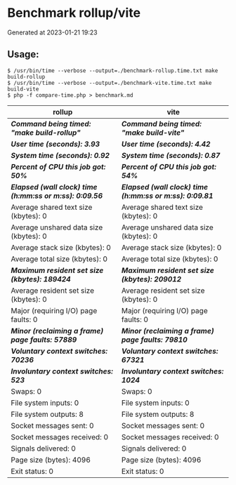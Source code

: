 # Benchmark rollup/vite

Generated at 2023-01-21 19:23

## Usage:

```shell
$ /usr/bin/time --verbose --output=./benchmark-rollup.time.txt make build-rollup
$ /usr/bin/time --verbose --output=./benchmark-vite.time.txt make build-vite
$ php -f compare-time.php > benchmark.md
```

| rollup                                                     | vite                                                       |
|------------------------------------------------------------|------------------------------------------------------------|
| ***Command being timed: "make build-rollup"***             | ***Command being timed: "make build-vite"***               |
| ***User time (seconds): 3.93***                            | ***User time (seconds): 4.42***                            |
| ***System time (seconds): 0.92***                          | ***System time (seconds): 0.87***                          |
| ***Percent of CPU this job got: 50%***                     | ***Percent of CPU this job got: 54%***                     |
| ***Elapsed (wall clock) time (h:mm:ss or m:ss): 0:09.56*** | ***Elapsed (wall clock) time (h:mm:ss or m:ss): 0:09.81*** |
| Average shared text size (kbytes): 0                       | Average shared text size (kbytes): 0                       |
| Average unshared data size (kbytes): 0                     | Average unshared data size (kbytes): 0                     |
| Average stack size (kbytes): 0                             | Average stack size (kbytes): 0                             |
| Average total size (kbytes): 0                             | Average total size (kbytes): 0                             |
| ***Maximum resident set size (kbytes): 189424***           | ***Maximum resident set size (kbytes): 209012***           |
| Average resident set size (kbytes): 0                      | Average resident set size (kbytes): 0                      |
| Major (requiring I/O) page faults: 0                       | Major (requiring I/O) page faults: 0                       |
| ***Minor (reclaiming a frame) page faults: 57889***        | ***Minor (reclaiming a frame) page faults: 79810***        |
| ***Voluntary context switches: 70236***                    | ***Voluntary context switches: 67321***                    |
| ***Involuntary context switches: 523***                    | ***Involuntary context switches: 1024***                   |
| Swaps: 0                                                   | Swaps: 0                                                   |
| File system inputs: 0                                      | File system inputs: 0                                      |
| File system outputs: 8                                     | File system outputs: 8                                     |
| Socket messages sent: 0                                    | Socket messages sent: 0                                    |
| Socket messages received: 0                                | Socket messages received: 0                                |
| Signals delivered: 0                                       | Signals delivered: 0                                       |
| Page size (bytes): 4096                                    | Page size (bytes): 4096                                    |
| Exit status: 0                                             | Exit status: 0                                             |
